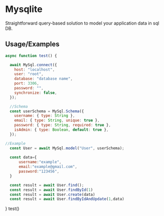 # Mysqlite

Straightforward query-based solution to model your application data in sql DB.


## Usage/Examples

```javascript
async function test() {

  await MySql.connect({
    host: "localhost",
    user: "root",
    database: "database name",
    port: 3306,
    password: "",
    synchronize: false,
  });

  //Schema
  const userSchema = MySql.Schema({
    username: { type: String },
    email: { type: String, unique: true },
    password: { type: String, required: true },
    isAdmin: { type: Boolean, default: true },
  });

//Example
  const User = await MySql.model("User", userSchema);
 
  const data={
      username:"example",
      email:"example@gmail.com",
      password:"123456",
  }

  const result = await User.find();
  const result = await User.findById(1)
  const result = await User.create(data)
  const result = await User.findByIdAndUpdate(1,data)
```
}
test()

